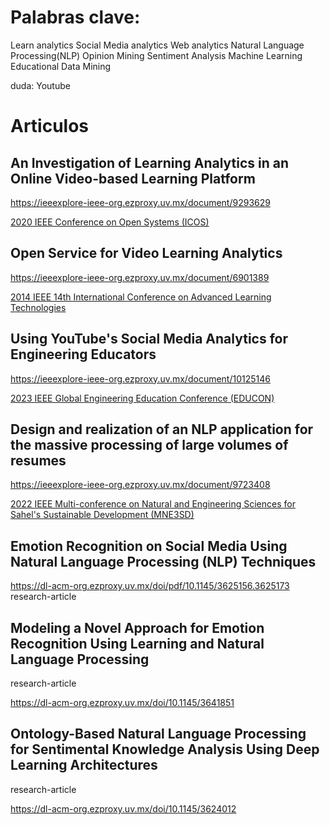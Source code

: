 

# Palabras clave:

Learn analytics
Social Media analytics
Web analytics
Natural Language Processing(NLP)
Opinion Mining
Sentiment Analysis
Machine Learning
Educational Data Mining

duda: Youtube

# Articulos


## An Investigation of Learning Analytics in an Online Video-based Learning Platform

https://ieeexplore-ieee-org.ezproxy.uv.mx/document/9293629

[2020 IEEE Conference on Open Systems (ICOS)](https://ieeexplore-ieee-org.ezproxy.uv.mx/xpl/conhome/9293620/proceeding)


## Open Service for Video Learning Analytics

https://ieeexplore-ieee-org.ezproxy.uv.mx/document/6901389

[2014 IEEE 14th International Conference on Advanced Learning Technologies](https://ieeexplore-ieee-org.ezproxy.uv.mx/xpl/conhome/6901366/proceeding)


## Using YouTube's Social Media Analytics for Engineering Educators

https://ieeexplore-ieee-org.ezproxy.uv.mx/document/10125146

[2023 IEEE Global Engineering Education Conference (EDUCON)](https://ieeexplore-ieee-org.ezproxy.uv.mx/xpl/conhome/10125098/proceeding)


## Design and realization of an NLP application for the massive processing of large volumes of resumes

https://ieeexplore-ieee-org.ezproxy.uv.mx/document/9723408

[2022 IEEE Multi-conference on Natural and Engineering Sciences for Sahel's Sustainable Development (MNE3SD)](https://ieeexplore-ieee-org.ezproxy.uv.mx/xpl/conhome/9723033/proceeding)

## Emotion Recognition on Social Media Using Natural Language Processing (NLP) Techniques

https://dl-acm-org.ezproxy.uv.mx/doi/pdf/10.1145/3625156.3625173
research-article


## Modeling a Novel Approach for Emotion Recognition Using Learning and Natural Language Processing

research-article

https://dl-acm-org.ezproxy.uv.mx/doi/10.1145/3641851


## Ontology-Based Natural Language Processing for Sentimental Knowledge Analysis Using Deep Learning Architectures

research-article

https://dl-acm-org.ezproxy.uv.mx/doi/10.1145/3624012



